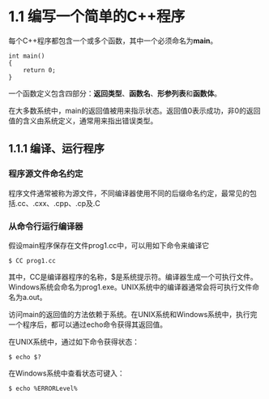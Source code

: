 # 1.1 编写一个简单的C++程序

每个C++程序都包含一个或多个函数，其中一个必须命名为**main**。

```
int main()
{
    return 0;
}
```

一个函数定义包含四部分：**返回类型**、**函数名**、**形参列表**和**函数体**。

在大多数系统中，main的返回值被用来指示状态。返回值0表示成功，非0的返回值的含义由系统定义，通常用来指出错误类型。

## 1.1.1 编译、运行程序

### 程序源文件命名约定

程序文件通常被称为源文件，不同编译器使用不同的后缀命名约定，最常见的包括.cc、.cxx、.cpp、.cp及.C

### 从命令行运行编译器

假设main程序保存在文件prog1.cc中，可以用如下命令来编译它

```
$ CC prog1.cc
```

其中，CC是编译器程序的名称，$是系统提示符。编译器生成一个可执行文件。Windows系统会命名为prog1.exe。UNIX系统中的编译器通常会将可执行文件命名为a.out。

访问main的返回值的方法依赖于系统。在UNIX系统和Windows系统中，执行完一个程序后，都可以通过echo命令获得其返回值。

在UNIX系统中，通过如下命令获得状态：

```
$ echo $?
```

在Windows系统中查看状态可键入：

```
$ echo %ERRORLevel%
```
